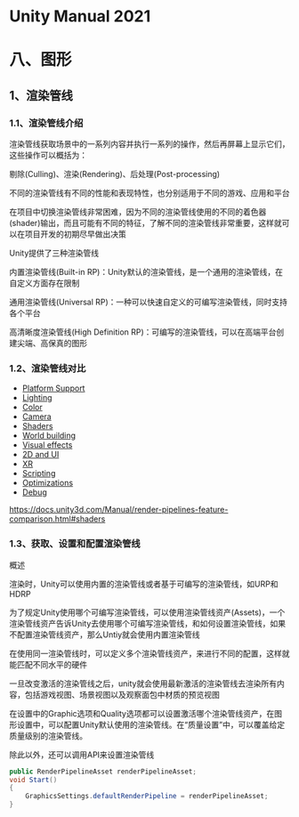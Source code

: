 # Unity Manual 2021

# 八、图形

## 1、渲染管线

### 1.1、渲染管线介绍

渲染管线获取场景中的一系列内容并执行一系列的操作，然后再屏幕上显示它们，这些操作可以概括为：

剔除(Culling)、渲染(Rendering)、后处理(Post-processing)

不同的渲染管线有不同的性能和表现特性，也分别适用于不同的游戏、应用和平台

在项目中切换渲染管线非常困难，因为不同的渲染管线使用的不同的着色器(shader)输出，而且可能有不同的特征，了解不同的渲染管线非常重要，这样就可以在项目开发的初期尽早做出决策

Unity提供了三种渲染管线

内置渲染管线(Built-in RP)：Unity默认的渲染管线，是一个通用的渲染管线，在自定义方面存在限制

通用渲染管线(Universal RP)：一种可以快速自定义的可编写渲染管线，同时支持各个平台

高清晰度渲染管线(High Definition RP)：可编写的渲染管线，可以在高端平台创建尖端、高保真的图形



### 1.2、渲染管线对比

- [Platform Support](https://docs.unity3d.com/Manual/render-pipelines-feature-comparison.html#platform-support)
- [Lighting](https://docs.unity3d.com/Manual/render-pipelines-feature-comparison.html#lighting)
- [Color](https://docs.unity3d.com/Manual/render-pipelines-feature-comparison.html#color)
- [Camera](https://docs.unity3d.com/Manual/render-pipelines-feature-comparison.html#camera)
- [Shaders](https://docs.unity3d.com/Manual/render-pipelines-feature-comparison.html#shaders)
- [World building](https://docs.unity3d.com/Manual/render-pipelines-feature-comparison.html#world-building)
- [Visual effects](https://docs.unity3d.com/Manual/render-pipelines-feature-comparison.html#visual-effects)
- [2D and UI](https://docs.unity3d.com/Manual/render-pipelines-feature-comparison.html#2d-and-ui)
- [XR](https://docs.unity3d.com/Manual/render-pipelines-feature-comparison.html#xr)
- [Scripting](https://docs.unity3d.com/Manual/render-pipelines-feature-comparison.html#scripting)
- [Optimizations](https://docs.unity3d.com/Manual/render-pipelines-feature-comparison.html#optimizations)
- [Debug](https://docs.unity3d.com/Manual/render-pipelines-feature-comparison.html#debug)

https://docs.unity3d.com/Manual/render-pipelines-feature-comparison.html#shaders



### 1.3、获取、设置和配置渲染管线

概述

渲染时，Unity可以使用内置的渲染管线或者基于可编写的渲染管线，如URP和HDRP

为了规定Unity使用哪个可编写渲染管线，可以使用渲染管线资产(Assets)，一个渲染管线资产告诉Unity去使用哪个可编写渲染管线，和如何设置渲染管线，如果不配置渲染管线资产，那么Untiy就会使用内置渲染管线

在使用同一渲染管线时，可以定义多个渲染管线资产，来进行不同的配置，这样就能匹配不同水平的硬件

一旦改变激活的渲染管线之后，unity就会使用最新激活的渲染管线去渲染所有内容，包括游戏视图、场景视图以及观察面包中材质的预览视图

在设置中的Graphic选项和Quality选项都可以设置激活哪个渲染管线资产，在图形设置中，可以配置Unity默认使用的渲染管线。在“质量设置”中，可以覆盖给定质量级别的渲染管线。

除此以外，还可以调用API来设置渲染管线

```C#
public RenderPipelineAsset renderPipelineAsset;
void Start()
{
    GraphicsSettings.defaultRenderPipeline = renderPipelineAsset;
}

```

